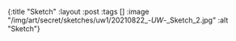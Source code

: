 {:title "Sketch"
 :layout :post
 :tags []
 :image "/img/art/secret/sketches/uw1/20210822_-_UW_-_Sketch_2.jpg"
 :alt "Sketch"}
